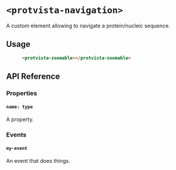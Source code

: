 # `<protvista-navigation>`
A custom element allowing to navigate a protein/nucleic sequence.

## Usage
```html
      <protvista-zoomable></protvista-zoomable>
```

## API Reference

### Properties
#### `name: type`
A property.

### Events
#### `my-event`
An event that does things.
